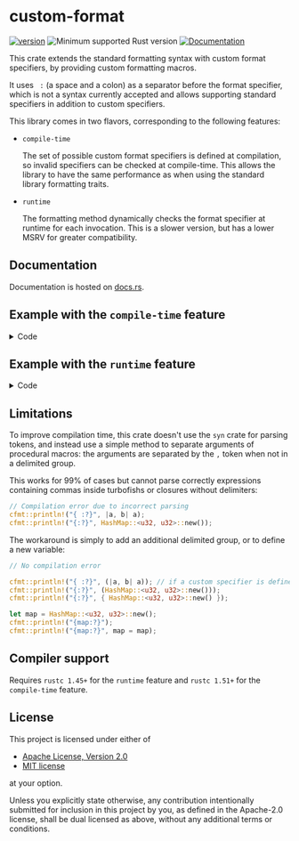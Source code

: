 # custom-format

[![version](https://img.shields.io/crates/v/custom-format?color=blue&style=flat-square)](https://crates.io/crates/custom-format)
![Minimum supported Rust version](https://img.shields.io/badge/rustc-1.45+-important?logo=rust "Minimum Supported Rust Version")
[![Documentation](https://docs.rs/custom-format/badge.svg)](https://docs.rs/custom-format)

This crate extends the standard formatting syntax with custom format specifiers, by providing custom formatting macros.

It uses ` :` (a space and a colon) as a separator before the format specifier, which is not a syntax currently accepted and allows supporting standard specifiers in addition to custom specifiers.

This library comes in two flavors, corresponding to the following features:

- `compile-time`

    The set of possible custom format specifiers is defined at compilation, so invalid specifiers can be checked at compile-time.
    This allows the library to have the same performance as when using the standard library formatting traits.

- `runtime`

    The formatting method dynamically checks the format specifier at runtime for each invocation.
    This is a slower version, but has a lower MSRV for greater compatibility.

## Documentation

Documentation is hosted on [docs.rs](https://docs.rs/custom-format/latest/).

## Example with the `compile-time` feature

<details>
<summary>Code</summary>

```rust
use custom_format::compile_time as cfmt;
use custom_format::custom_formatter;

use core::fmt;

pub struct DateTime {
    year: i32,
    month: u8,
    month_day: u8,
    hour: u8,
    minute: u8,
    second: u8,
    nanoseconds: u32,
}

macro_rules! impl_custom_format_for_datetime {
    (match spec { $($spec:literal => $func:expr $(,)?)* }) => {
        $(
            impl cfmt::CustomFormat<{ cfmt::spec($spec) }> for DateTime {
                fn fmt(&self, f: &mut fmt::Formatter) -> fmt::Result {
                    ($func as fn(&Self, &mut fmt::Formatter) -> fmt::Result)(self, f)
                }
            }
        )*
    };
}

impl_custom_format_for_datetime!(match spec {
    // Year with pad for at least 4 digits
    "%Y" => |this, f| write!(f, "{:04}", this.year),
    // Year % 100 (00..99)
    "%y" => |this, f| write!(f, "{:02}", (this.year % 100).abs()),
    // Month of the year, zero-padded (01..12)
    "%m" => |this, f| write!(f, "{:02}", this.month),
    // Day of the month, zero-padded (01..31)
    "%d" => |this, f| write!(f, "{:02}", this.month_day),
    // Hour of the day, 24-hour clock, zero-padded (00..23)
    "%H" => |this, f| write!(f, "{:02}", this.hour),
    // Minute of the hour (00..59)
    "%M" => |this, f| write!(f, "{:02}", this.minute),
    // Second of the minute (00..60)
    "%S" => |this, f| write!(f, "{:02}", this.second),
    // Nanosecond (9 digits)
    "%9N" => |this, f| write!(f, "{:09}", this.nanoseconds),
    // Date (%m/%d/%y)
    "%D" => {
        |this, f| {
            let month = custom_formatter!("%m", this);
            let day = custom_formatter!("%d", this);
            let year = custom_formatter!("%y", this);
            write!(f, "{}/{}/{}", month, day, year)
        }
    }
    // The ISO 8601 date format (%Y-%m-%d)
    "%F" => {
        |this, f| {
            let year = custom_formatter!("%Y", this);
            let month = custom_formatter!("%m", this);
            let day = custom_formatter!("%d", this);
            write!(f, "{}-{}-{}", year, month, day)
        }
    }
    // 24-hour time (%H:%M:%S)
    "%T" => {
        |this, f| {
            let hour = custom_formatter!("%H", this);
            let minute = custom_formatter!("%M", this);
            let second = custom_formatter!("%S", this);
            write!(f, "{}:{}:{}", hour, minute, second)
        }
    }
});

let date_time = DateTime {
    year: 1836,
    month: 5,
    month_day: 18,
    hour: 23,
    minute: 45,
    second: 54,
    nanoseconds: 123456789,
};

// Expands to:
//
// match (&(date_time), &("The date time is")) {
//     (arg0, arg1) => {
//         ::std::println!(
//             "{0}: {1}-{2}-{3} {4}:{5}:{6}.{7}",
//             arg1,
//             ::custom_format::custom_formatter!("%Y", arg0),
//             ::custom_format::custom_formatter!("%m", arg0),
//             ::custom_format::custom_formatter!("%d", arg0),
//             ::custom_format::custom_formatter!("%H", arg0),
//             ::custom_format::custom_formatter!("%M", arg0),
//             ::custom_format::custom_formatter!("%S", arg0),
//             ::custom_format::custom_formatter!("%9N", arg0)
//         )
//     }
// }
//
// Output: "The date time is: 1836-05-18 23:45:54.123456789"
//
cfmt::println!(
    "{prefix}: {0 :%Y}-{0 :%m}-{0 :%d} {0 :%H}:{0 :%M}:{0 :%S}.{0 :%9N}",
    date_time,
    prefix = "The date time is",
);

// Compile-time error since "%h" is not a valid format specifier
// cfmt::println!("{0 :%h}", date_time);
```

</details>

## Example with the `runtime` feature

<details>
<summary>Code</summary>

```rust
use custom_format::runtime::{self as cfmt, CustomFormat, CustomFormatter};

use core::fmt;

pub struct DateTime {
    year: i32,
    month: u8,
    month_day: u8,
    hour: u8,
    minute: u8,
    second: u8,
    nanoseconds: u32,
}

impl CustomFormat for DateTime {
    fn fmt(&self, f: &mut fmt::Formatter, spec: &str) -> fmt::Result {
        match spec {
            // Year with pad for at least 4 digits
            "%Y" => write!(f, "{:04}", self.year),
            // Year % 100 (00..99)
            "%y" => write!(f, "{:02}", (self.year % 100).abs()),
            // Month of the year, zero-padded (01..12)
            "%m" => write!(f, "{:02}", self.month),
            // Day of the month, zero-padded (01..31)
            "%d" => write!(f, "{:02}", self.month_day),
            // Hour of the day, 24-hour clock, zero-padded (00..23)
            "%H" => write!(f, "{:02}", self.hour),
            // Minute of the hour (00..59)
            "%M" => write!(f, "{:02}", self.minute),
            // Second of the minute (00..60)
            "%S" => write!(f, "{:02}", self.second),
            // Nanosecond (9 digits)
            "%9N" => write!(f, "{:09}", self.nanoseconds),
            // Date (%m/%d/%y)
            "%D" => {
                let month = CustomFormatter::new("%m", self);
                let day = CustomFormatter::new("%d", self);
                let year = CustomFormatter::new("%y", self);
                write!(f, "{}/{}/{}", month, day, year)
            }
            // The ISO 8601 date format (%Y-%m-%d)
            "%F" => {
                let year = CustomFormatter::new("%Y", self);
                let month = CustomFormatter::new("%m", self);
                let day = CustomFormatter::new("%d", self);
                write!(f, "{}-{}-{}", year, month, day)
            }
            // 24-hour time (%H:%M:%S)
            "%T" => {
                let hour = CustomFormatter::new("%H", self);
                let minute = CustomFormatter::new("%M", self);
                let second = CustomFormatter::new("%S", self);
                write!(f, "{}:{}:{}", hour, minute, second)
            }
            // Invalid format specifier
            _ => Err(fmt::Error),
        }
    }
}

let date_time = DateTime {
    year: 1836,
    month: 5,
    month_day: 18,
    hour: 23,
    minute: 45,
    second: 54,
    nanoseconds: 123456789,
};

// Expands to:
//
// match (&(date_time), &("The date time is")) {
//     (arg0, arg1) => {
//         ::std::println!(
//             "{0}: {1}-{2}-{3} {4}:{5}:{6}.{7}",
//             arg1,
//             ::custom_format::runtime::CustomFormatter::new("%Y", arg0),
//             ::custom_format::runtime::CustomFormatter::new("%m", arg0),
//             ::custom_format::runtime::CustomFormatter::new("%d", arg0),
//             ::custom_format::runtime::CustomFormatter::new("%H", arg0),
//             ::custom_format::runtime::CustomFormatter::new("%M", arg0),
//             ::custom_format::runtime::CustomFormatter::new("%S", arg0),
//             ::custom_format::runtime::CustomFormatter::new("%9N", arg0)
//         )
//     }
// }
//
// Output: "The date time is: 1836-05-18 23:45:54.123456789"
//
cfmt::println!(
    "{prefix}: {0 :%Y}-{0 :%m}-{0 :%d} {0 :%H}:{0 :%M}:{0 :%S}.{0 :%9N}",
    date_time,
    prefix = "The date time is",
);

// Panic at runtime since "%h" is not a valid format specifier
// cfmt::println!("{0 :%h}", date_time);
```

</details>

## Limitations

To improve compilation time, this crate doesn't use the `syn` crate for parsing tokens, and instead use a simple method to separate arguments of procedural macros: the arguments are separated by the `,` token when not in a delimited group.

This works for 99% of cases but cannot parse correctly expressions containing commas inside turbofishs or closures without delimiters:

```rust
// Compilation error due to incorrect parsing
cfmt::println!("{ :?}", |a, b| a);
cfmt::println!("{:?}", HashMap::<u32, u32>::new());
```

The workaround is simply to add an additional delimited group, or to define a new variable:

```rust
// No compilation error

cfmt::println!("{ :?}", (|a, b| a)); // if a custom specifier is defined
cfmt::println!("{:?}", (HashMap::<u32, u32>::new()));
cfmt::println!("{:?}", { HashMap::<u32, u32>::new() });

let map = HashMap::<u32, u32>::new();
cfmt::println!("{map:?}");
cfmt::println!("{map:?}", map = map);
```

## Compiler support

Requires `rustc 1.45+` for the `runtime` feature and `rustc 1.51+` for the `compile-time` feature.

## License

This project is licensed under either of

- [Apache License, Version 2.0](https://github.com/x-hgg-x/custom-format/blob/master/LICENSE-Apache)
- [MIT license](https://github.com/x-hgg-x/custom-format/blob/master/LICENSE-MIT)

at your option.

Unless you explicitly state otherwise, any contribution intentionally submitted for inclusion in
this project by you, as defined in the Apache-2.0 license, shall be dual licensed as above, without any
additional terms or conditions.
